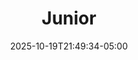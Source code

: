 ---
weight: 200
title: "Junior"
description: ""
icon: "article"
date: "2025-10-19T21:49:34-05:00"
lastmod: "2025-10-19T21:49:34-05:00"
draft: false
toc: true
---